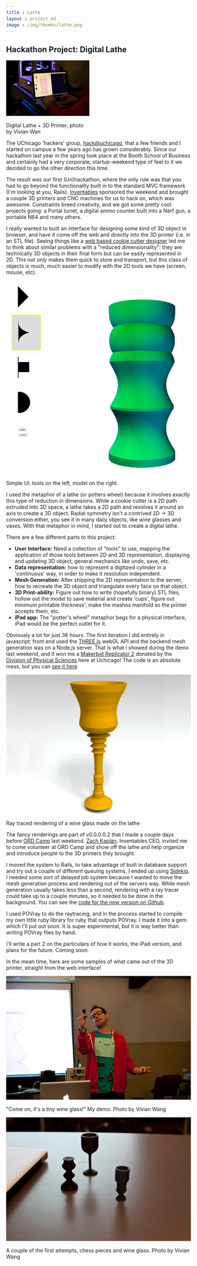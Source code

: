 ```yaml
---
title : Lathe
layout : project_md
image : /img/thumbs/lathe.png
---
```


## Hackathon Project: Digital Lathe
<div class="img left" style="max-width:45%;"><a href="/img/projects/lathe_at_hackathon.jpg" class="gallery"><img src="/img/projects/lathe_at_hackathon.jpg" /></a><p class="caption">Digital Lathe + 3D Printer, photo by Vivian Wan</p></div>


The UChicago 'hackers' group, [hack@uchicago]("http://hack.uchicago.edu"), that a few friends and I started on campus a few years ago has grown considerably. Since our hackathon last year in the spring took place at the Booth School of Business and certainly had a very corporate, startup-weekend type of feel to it we decided to go the other direction this time. 

The result was our first (Un)hackathon, where the only rule was that you had to go beyond the functionality built in to the standard MVC framework (I'm looking at you, Rails). [Inventables]("http://inventables.com") sponsored the weekend and brought a couple 3D printers and CNC machines for us to hack on, which was awesome. Constraints breed creativity, and we got some pretty cool projects going: a Portal turret, a digital ammo counter built into a Nerf gun, a portable N64 and many others.

I really wanted to built an interface for designing some kind of 3D object in browser, and have it come off the web and directly into the 3D printer (i.e. in an STL file). Seeing things like a [web based cookie cutter designer]("http://cookiecaster.com/") led me to think about similar problems with a "reduced dimensionality": they are technically 3D objects in their final form but can be easily represented in 2D. This not only makes them quick to store and transport, but this class of objects is much, much easier to modify with the 2D tools we have (screen, mouse, etc).
<div class="img right"><a href="/img/projects/lathe_interface.png" class="gallery"><img src="/img/projects/lathe_interface.png" /></a><p class="caption">Simple UI: tools on the left, model on the right.</p></div>
I used the metaphor of a lathe (or potters wheel) because it involves exactly this type of reduction in dimensions. While a cookie cutter is a 2D path extruded into 3D space, a lathe takes a 2D path and revolves it around an axis to create a 3D object. Radial symmetry isn't a contrived 2D -> 3D conversion either, you see it in many daily objects, like wine glasses and vases. With that metaphor in mind, I started out to create a digital lathe. 


There are a few different parts to this project:

- __User Interface:__ Need a collection of "tools" to use, mapping the application of those tools between 2D and 3D representation, displaying and updating 3D object, general mechanics like undo, save, etc. 
- __Data representation:__ how to represent a digitized cylinder in a 'continuous' way, in order to make it resolution independent. 
- __Mesh Generation:__ After shipping the 2D representation to the server, how to recreate the 3D object and triangulate every face on that object. 
- __3D Print-ability:__ Figure out how to write (hopefully binary) STL files, hollow out the model to save material and create 'cups', figure out minimum printable thickness', make the mashes manifold so the printer accepts them, etc. 
- __iPad app:__ The "potter's wheel" metaphor begs for a physical interface, iPad would be the perfect outlet for it. 

Obviously a lot for just 36 hours. The first iteration I did entirely in javascript: front end used the [THREE.js]("http://mrdoob.github.com/three.js/") webGL API and the backend mesh generation was on a Node.js server. That is what I showed during the demo last weekend, and it won me a [Makerbot Replicator 2]("https://store.makerbot.com/replicator2.html") donated by the [Division of Physical Sciences]("http://psd.uchicago.edu/") here at Uchicago! The code is an absolute mess, but you can [see it here]("https://github.com/paulkaplan/Experiments/tree/gh-pages/Lathe/node") 

<div class="img left"><a href="/img/thumbs/lathe.png" class="gallery"><img src="/img/thumbs/lathe.png" /></a><p class="caption">Ray traced rendering of a wine glass made on the lathe</p></div>

The fancy renderings are part of v0.0.0.0.2 that I made a couple days before [ORD Camp]("http://ordcamp.com/") last weekend. [Zach Kaplan]("http://about.me/zachkaplan"), Inventables CEO, invited me to come volunteer at ORD Camp and show off the lathe and help organize and introduce people to the 3D printers they brought.


I moved the system to Rails, to take advantage of built in database support and try out a couple of different queuing systems, I ended up using [Sidekiq]("https://github.com/mperham/sidekiq"). I needed some sort of delayed job system because I wanted to move the mesh generation process and rendering out of the servers way. While mesh generation usually takes less than a second, rendering with a ray tracer could take up to a couple minutes, so it needed to be done in the background. You can see the [code for the new version on Github]("https://github.com/paulkaplan/Lathe"). 

I used POVray to do the raytracing, and in the process started to compile my own little ruby library for ruby that outputs POVray. I made it into a gem which I'll put out soon. It is super experimental, but it is way better than writing POVray files by hand.

I'll write a part 2 on the particulars of how it works, the iPad version, and plans for the future. Coming soon.

In the mean time, here are some samples of what came out of the 3D printer, straight from the web interface!
<div class="img right"><a href="/img/projects/lathe_samples3.jpg" class="gallery"><img src="/img/projects/lathe_samples3.jpg" /></a><p class="caption">"Come on, it's a tiny wine glass!" My demo. Photo by Vivian Wang</p></div>
<div class="img"><a href="/img/projects/lathe_samples.jpg" class="gallery"><img src="/img/projects/lathe_samples.jpg" /></a><p class="caption">A couple of the first attempts, chess pieces and wine glass. Photo by Vivian Wang</p></div>
